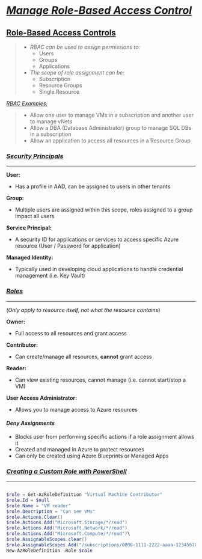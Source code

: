 [//]: <> (AZ-104 Notes | Michael Teske | Pluralsight)

# <ins>***Manage Role-Based Access Control***</ins>

## <ins>**Role-Based Access Controls**</ins>

> - *RBAC can be used to assign permissions to:*
>   - Users
>   - Groups
>   - Applications
> - *The scope of role assignment can be:*
>   - Subscription
>   - Resource Groups
>   - Single Resource

<ins>*RBAC Examples:*</ins>

> - Allow one user to manage VMs in a subscription and another user to manage vNets
> - Allow a DBA (Database Administrator) group to manage SQL DBs in a subscription
> - Allow an application to access all resources in a Resource Group

### <ins>*Security Principals*</ins>
---

**User:** 
- Has a profile in AAD, can be assigned to users in other tenants

**Group:** 
- Multiple users are assigned within this scope, roles assigned to a group impact all users

**Service Principal:** 
- A security ID for applications or services to access specific Azure resource (User / Password for application)

**Managed Identity:** 
- Typically used in developing cloud applications to handle credential management (i.e. Key Vault)

### <ins>*Roles*</ins>
---
(*Only apply to resource itself, not what the resource contains*)

**Owner:** 
- Full access to all resources and grant access

**Contributor:** 
- Can create/manage all resources, **cannot** grant access

**Reader:** 
- Can view existing resources, cannot manage (i.e. cannot start/stop a VM)

**User Access Administrator:** 
- Allows you to manage access to Azure resources

#### *Deny Assignments*

- Blocks user from performing specific actions if a role assignment allows it
- Created and managed in Azure to protect resources
- Can only be created using Azure Blueprints or Managed Apps


### <ins>*Creating a Custom Role with PowerShell*</ins>
---

```PowerShell

$role = Get-AzRoleDefinition "Virtual Machine Contributor"
$role.Id = $null
$role.Name = "VM reader"
$role.Description = "Can see VMs"
$role.Actions.Clear()
$role.Actions.Add("Microsoft.Storage/*/read")
$role.Actions.Add("Microsoft.Network/*/read")
$role.Actions.Add("Microsoft.Compute/*/read")\
$role.AssignableScopes.clear() 
$role.AssignableScopes.Add("/subscriptions/0000-1111-2222-aaaa-12345678")
New-AzRoleDefinition -Role $role

```